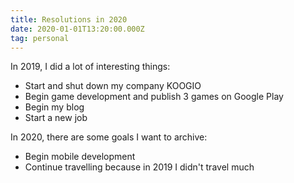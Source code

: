 ```yaml
---
title: Resolutions in 2020
date: 2020-01-01T13:20:00.000Z
tag: personal
---
```


In 2019, I did a lot of interesting things:

- Start and shut down my company KOOGIO
- Begin game development and publish 3 games on Google Play
- Begin my blog
- Start a new job

In 2020, there are some goals I want to archive:

- Begin mobile development
- Continue travelling because in 2019 I didn't travel much
